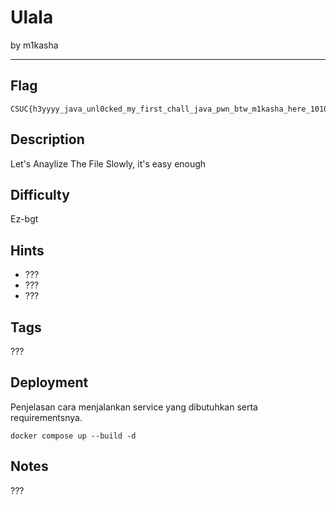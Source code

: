 # Ulala

by m1kasha

---

## Flag

```
CSUC{h3yyyy_java_unl0cked_my_first_chall_java_pwn_btw_m1kasha_here_1010101010}
```

## Description
Let's Anaylize The File Slowly, it's easy enough

## Difficulty
Ez-bgt

## Hints
* ???
* ???
* ???

## Tags
???

## Deployment
Penjelasan cara menjalankan service yang dibutuhkan serta requirementsnya.
```
docker compose up --build -d
```
## Notes
???
